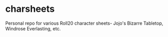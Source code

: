 # charsheets
Personal repo for various Roll20 character sheets- Jojo's Bizarre Tabletop, Windrose Everlasting, etc.
